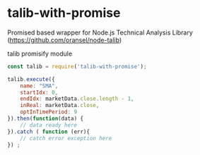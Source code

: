 # talib-with-promise
Promised based wrapper for Node.js Technical Analysis Library (https://github.com/oransel/node-talib)

talib promisify module

```javascript
const talib = require('talib-with-promise');

talib.execute({
	name: "SMA",
	startIdx: 0,
	endIdx: marketData.close.length - 1,
	inReal: marketData.close,
	optInTimePeriod: 9
}).then(function(data) {
	// data ready here
}).catch ( function (err){
	// catch error exception here
}) ;
```

